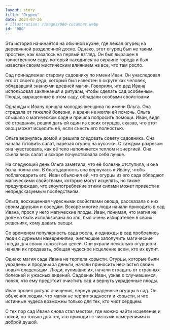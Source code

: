 ```yaml
---
layout: story
title: "Огурец"
date: 2024-07-26
# illustration: /images/080-cucumber.webp
id: "080"
---
```


Эта история начинается на обычной кухне, где лежал огурец на деревянной разделочной доске. Однако, этот огурец был не таким простым, как казалось на первый взгляд. Он был выращен в таинственном саду, который находился на окраине города и был известен своим мистическим влиянием на все, что там росло.

Сад принадлежал старому садовнику по имени Иван. Он унаследовал его от своего деда, который был известен в округе как человек, обладавший знаниями древней магии. Говорили, что дед Ивана использовал заклинания и ритуалы, чтобы сделать сад особенным. Плоды, выращенные в этом саду, обладали особыми свойствами.

Однажды к Ивану пришла молодая женщина по имени Ольга. Она страдала от тяжелой болезни, и врачи не могли ей помочь. Ольга слышала о магическом саде и пришла попросить помощи. Иван, видя её страдания, решил дать ей один из своих огурцов, сказав, что этот овощ может исцелить её, если съесть его полностью.

Ольга вернулась домой и решила следовать совету садовника. Она начала готовить салат, нарезая огурец на кусочки. С каждым разрезом она чувствовала, как её тело наполняется теплом и энергией. Она съела весь салат и вскоре почувствовала себя лучше.

На следующий день Ольга заметила, что её болезнь отступила, и она была полна сил. В благодарность она вернулась к Ивану, чтобы поблагодарить его. Иван объяснил ей, что огурцы из его сада обладают магическими свойствами, которые могут исцелять, но также предупреждал, что злоупотребление этими силами может привести к непредсказуемым последствиям.

Ольга, восхищенная чудесными свойствами овоща, рассказала о них своим друзьям и соседям. Вскоре многие люди начали приходить в сад Ивана, прося у него магические плоды. Иван, понимая, что магия не должна быть использована во зло, был очень избирателен в своих решениях, кому давать овощи.

Со временем популярность сада росла, и однажды в сад пробрались люди с дурными намерениями, желающие заполучить магические плоды для своих корыстных целей. Они украли несколько огурцов и начали их продавать, обещая чудесное исцеление всем, кто их купит.

Однако магия сада Ивана не терпела корысти. Огурцы, которые были украдены и проданы за деньги, начали приносить несчастья своим новым владельцам. Люди, купившие их, начали страдать от странных болезней и ужасных видений. Садовник Иван, узнав о случившемся, понял, что ему предстоит очистить сад и вернуть украденные плоды.

Иван провел ритуал очищения, вернув украденные огурцы в сад. Он объяснил людям, что магия не терпит жадности и корысти, и что истинные чудеса возможны только для тех, кто чист сердцем.

С тех пор сад Ивана снова стал местом, где можно найти исцеление и покой, но только для тех, кто приходит с чистыми намерениями и доброй душой.